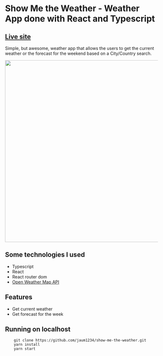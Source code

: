 # Show Me the Weather - Weather App done with React and Typescript 
## [Live site](https://show-me-the-weather.vercel.app/)
Simple, but awesome, weather app that allows the users to get the current weather or the forecast for the weekend based on a City/Country search.

<img src='https://i.gyazo.com/33895c0666d66f430c8be52b92abfa62.gif' width='600px'>

## Some technologies I used
- Typescript
- React
- React router dom
- [Open Weather Map API](https://rapidapi.com/community/api/open-weather-map/)

## Features
- Get current weather
- Get forecast for the week

## Running on localhost
```
    git clone https://github.com/jaum1234/show-me-the-weather.git
    yarn install
    yarn start
```


